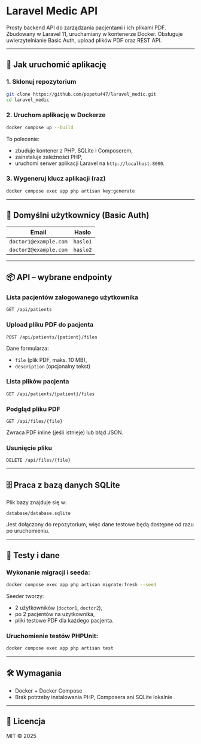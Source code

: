 # Laravel Medic API

Prosty backend API do zarządzania pacjentami i ich plikami PDF. Zbudowany w Laravel 11, uruchamiany w kontenerze Docker. Obsługuje uwierzytelnianie Basic Auth, upload plików PDF oraz REST API.

---

## 🚀 Jak uruchomić aplikację

### 1. Sklonuj repozytorium

```bash
git clone https://github.com/popotu447/laravel_medic.git
cd laravel_medic
```

### 2. Uruchom aplikację w Dockerze

```bash
docker compose up --build
```

To polecenie:

- zbuduje kontener z PHP, SQLite i Composerem,
- zainstaluje zależności PHP,
- uruchomi serwer aplikacji Laravel na `http://localhost:8000`.

### 3. Wygeneruj klucz aplikacji (raz)

```bash
docker compose exec app php artisan key:generate
```

---

## 🔐 Domyślni użytkownicy (Basic Auth)

| Email                  | Hasło   |
|------------------------|---------|
| `doctor1@example.com`  | `haslo1` |
| `doctor2@example.com`  | `haslo2` |

---

## 📦 API – wybrane endpointy

### Lista pacjentów zalogowanego użytkownika

```http
GET /api/patients
```

### Upload pliku PDF do pacjenta

```http
POST /api/patients/{patient}/files
```

Dane formularza:
- `file` (plik PDF, maks. 10 MB),
- `description` (opcjonalny tekst)

### Lista plików pacjenta

```http
GET /api/patients/{patient}/files
```

### Podgląd pliku PDF

```http
GET /api/files/{file}
```

Zwraca PDF inline (jeśli istnieje) lub błąd JSON.

### Usunięcie pliku

```http
DELETE /api/files/{file}
```

---

## 🗄 Praca z bazą danych SQLite

Plik bazy znajduje się w:

```
database/database.sqlite
```

Jest dołączony do repozytorium, więc dane testowe będą dostępne od razu po uruchomieniu.

---

## 🧪 Testy i dane

### Wykonanie migracji i seeda:

```bash
docker compose exec app php artisan migrate:fresh --seed
```

Seeder tworzy:

- 2 użytkowników (`doctor1`, `doctor2`),
- po 2 pacjentów na użytkownika,
- pliki testowe PDF dla każdego pacjenta.

### Uruchomienie testów PHPUnit:

```bash
docker compose exec app php artisan test
```

---


## 🛠 Wymagania

- Docker + Docker Compose
- Brak potrzeby instalowania PHP, Composera ani SQLite lokalnie

---

## 📃 Licencja

MIT © 2025

